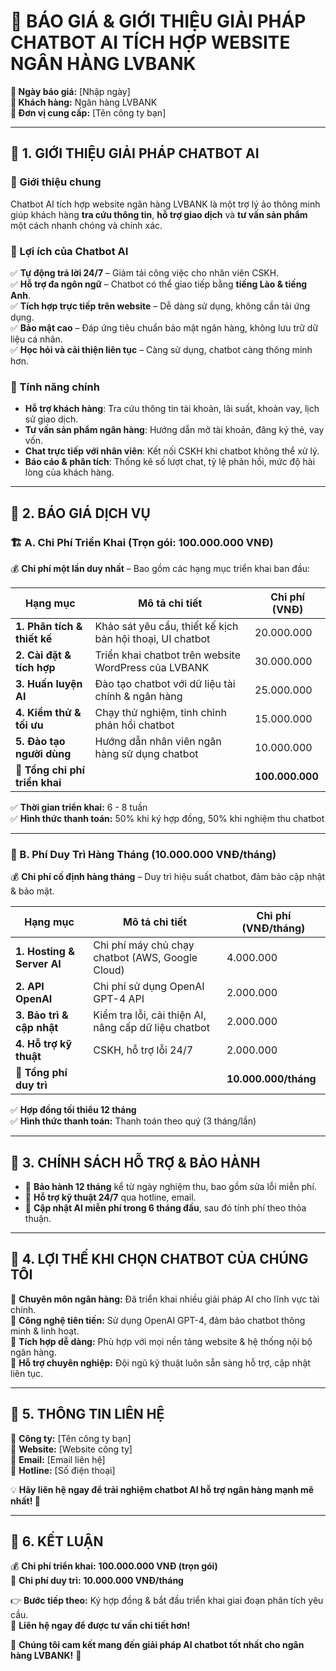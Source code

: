 # 📄 BÁO GIÁ & GIỚI THIỆU GIẢI PHÁP CHATBOT AI TÍCH HỢP WEBSITE NGÂN HÀNG LVBANK

**📌 Ngày báo giá:** [Nhập ngày]  
**📌 Khách hàng:** Ngân hàng LVBANK  
**📌 Đơn vị cung cấp:** [Tên công ty bạn]  

---

## 📍 1. GIỚI THIỆU GIẢI PHÁP CHATBOT AI

### 🔹 Giới thiệu chung
Chatbot AI tích hợp website ngân hàng LVBANK là một trợ lý ảo thông minh giúp khách hàng **tra cứu thông tin**, **hỗ trợ giao dịch** và **tư vấn sản phẩm** một cách nhanh chóng và chính xác.  

### 🔹 Lợi ích của Chatbot AI
✅ **Tự động trả lời 24/7** – Giảm tải công việc cho nhân viên CSKH.  
✅ **Hỗ trợ đa ngôn ngữ** – Chatbot có thể giao tiếp bằng **tiếng Lào & tiếng Anh**.  
✅ **Tích hợp trực tiếp trên website** – Dễ dàng sử dụng, không cần tải ứng dụng.  
✅ **Bảo mật cao** – Đáp ứng tiêu chuẩn bảo mật ngân hàng, không lưu trữ dữ liệu cá nhân.  
✅ **Học hỏi và cải thiện liên tục** – Càng sử dụng, chatbot càng thông minh hơn.  

### 🔹 Tính năng chính
- **Hỗ trợ khách hàng**: Tra cứu thông tin tài khoản, lãi suất, khoản vay, lịch sử giao dịch.
- **Tư vấn sản phẩm ngân hàng**: Hướng dẫn mở tài khoản, đăng ký thẻ, vay vốn.
- **Chat trực tiếp với nhân viên**: Kết nối CSKH khi chatbot không thể xử lý.
- **Báo cáo & phân tích**: Thống kê số lượt chat, tỷ lệ phản hồi, mức độ hài lòng của khách hàng.

---

## 📍 2. BÁO GIÁ DỊCH VỤ

### 🏗 A. Chi Phí Triển Khai (Trọn gói: **100.000.000 VNĐ**)
💰 **Chi phí một lần duy nhất** – Bao gồm các hạng mục triển khai ban đầu:

| **Hạng mục** | **Mô tả chi tiết** | **Chi phí (VNĐ)** |
|-------------|--------------------|----------------|
| **1. Phân tích & thiết kế** | Khảo sát yêu cầu, thiết kế kịch bản hội thoại, UI chatbot | 20.000.000 |
| **2. Cài đặt & tích hợp** | Triển khai chatbot trên website WordPress của LVBANK | 30.000.000 |
| **3. Huấn luyện AI** | Đào tạo chatbot với dữ liệu tài chính & ngân hàng | 25.000.000 |
| **4. Kiểm thử & tối ưu** | Chạy thử nghiệm, tinh chỉnh phản hồi chatbot | 15.000.000 |
| **5. Đào tạo người dùng** | Hướng dẫn nhân viên ngân hàng sử dụng chatbot | 10.000.000 |
| **🎯 Tổng chi phí triển khai** |  | **100.000.000** |

✅ **Thời gian triển khai:** 6 - 8 tuần  
✅ **Hình thức thanh toán:** 50% khi ký hợp đồng, 50% khi nghiệm thu chatbot  

---

### 🔄 B. Phí Duy Trì Hàng Tháng (**10.000.000 VNĐ/tháng**)
💰 **Chi phí cố định hàng tháng** – Duy trì hiệu suất chatbot, đảm bảo cập nhật & bảo mật.

| **Hạng mục** | **Mô tả chi tiết** | **Chi phí (VNĐ/tháng)** |
|-------------|--------------------|----------------|
| **1. Hosting & Server AI** | Chi phí máy chủ chạy chatbot (AWS, Google Cloud) | 4.000.000 |
| **2. API OpenAI** | Chi phí sử dụng OpenAI GPT-4 API | 2.000.000 |
| **3. Bảo trì & cập nhật** | Kiểm tra lỗi, cải thiện AI, nâng cấp dữ liệu chatbot | 2.000.000 |
| **4. Hỗ trợ kỹ thuật** | CSKH, hỗ trợ lỗi 24/7 | 2.000.000 |
| **🎯 Tổng phí duy trì** |  | **10.000.000/tháng** |

✅ **Hợp đồng tối thiểu 12 tháng**  
✅ **Hình thức thanh toán:** Thanh toán theo quý (3 tháng/lần)  

---

## 📍 3. CHÍNH SÁCH HỖ TRỢ & BẢO HÀNH
- 🎯 **Bảo hành 12 tháng** kể từ ngày nghiệm thu, bao gồm sửa lỗi miễn phí.  
- 🎯 **Hỗ trợ kỹ thuật 24/7** qua hotline, email.  
- 🎯 **Cập nhật AI miễn phí trong 6 tháng đầu**, sau đó tính phí theo thỏa thuận.  

---

## 📍 4. LỢI THẾ KHI CHỌN CHATBOT CỦA CHÚNG TÔI
🔹 **Chuyên môn ngân hàng:** Đã triển khai nhiều giải pháp AI cho lĩnh vực tài chính.  
🔹 **Công nghệ tiên tiến:** Sử dụng OpenAI GPT-4, đảm bảo chatbot thông minh & linh hoạt.  
🔹 **Tích hợp dễ dàng:** Phù hợp với mọi nền tảng website & hệ thống nội bộ ngân hàng.  
🔹 **Hỗ trợ chuyên nghiệp:** Đội ngũ kỹ thuật luôn sẵn sàng hỗ trợ, cập nhật liên tục.  

---

## 📍 5. THÔNG TIN LIÊN HỆ
📌 **Công ty:** [Tên công ty bạn]  
📌 **Website:** [Website công ty]  
📌 **Email:** [Email liên hệ]  
📌 **Hotline:** [Số điện thoại]  

💡 **Hãy liên hệ ngay để trải nghiệm chatbot AI hỗ trợ ngân hàng mạnh mẽ nhất! 🚀**  

---

## 📍 6. KẾT LUẬN
💰 **Chi phí triển khai:** **100.000.000 VNĐ (trọn gói)**  
🔄 **Chi phí duy trì:** **10.000.000 VNĐ/tháng**  

👉 **Bước tiếp theo:** Ký hợp đồng & bắt đầu triển khai giai đoạn phân tích yêu cầu.  
🔗 **Liên hệ ngay để được tư vấn chi tiết hơn!**  

🚀 **Chúng tôi cam kết mang đến giải pháp AI chatbot tốt nhất cho ngân hàng LVBANK!** 🚀
